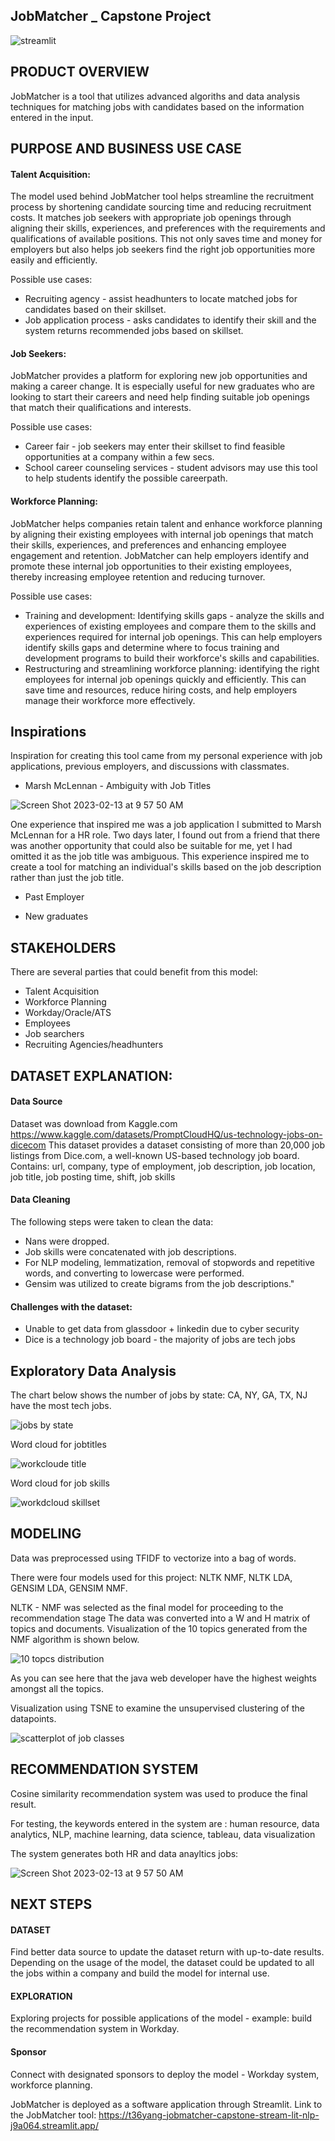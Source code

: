 ## JobMatcher _ Capstone Project

![streamlit](https://user-images.githubusercontent.com/117051182/219459638-6119911c-23e6-4500-88ca-7826be2c19a5.jpeg)


## PRODUCT OVERVIEW

JobMatcher is a tool that utilizes advanced algoriths and data analysis techniques for matching jobs with candidates based on the information entered in the input. 

## PURPOSE AND BUSINESS USE CASE

#### Talent Acquisition: 
The model used behind JobMatcher tool helps streamline the recruitment process by shortening candidate sourcing time and reducing recruitment costs. It matches job seekers with appropriate job openings through aligning their skills, experiences, and preferences with the requirements and qualifications of available positions. This not only saves time and money for employers but also helps job seekers find the right job opportunities more easily and efficiently.

Possible use cases: 
* Recruiting agency - assist headhunters to locate matched jobs for candidates based on their skillset. 
* Job application process - asks candidates to identify their skill and the system returns recommended jobs based on skillset. 

#### Job Seekers:

JobMatcher provides a platform for exploring new job opportunities and making a career change. It is especially useful for new graduates who are looking to start their careers and need help finding suitable job openings that match their qualifications and interests.

Possible use cases: 
* Career fair - job seekers may enter their skillset to find feasible opportunities at a company within a few secs. 
* School career counseling services - student advisors may use this tool to help students identify the possible careerpath.

#### Workforce Planning:

JobMatcher helps companies retain talent and enhance workforce planning by aligning their existing employees with internal job openings that match their skills, experiences, and preferences and enhancing employee engagement and retention. JobMatcher can help employers identify and promote these internal job opportunities to their existing employees, thereby increasing employee retention and reducing turnover.

Possible use cases: 
* Training and development: Identifying skills gaps - analyze the skills and experiences of existing employees and compare them to the skills and experiences required for internal job openings. This can help employers identify skills gaps and determine where to focus training and development programs to build their workforce's skills and capabilities.
* Restructuring and streamlining workforce planning: identifying the right employees for internal job openings quickly and efficiently. This can save time and resources, reduce hiring costs, and help employers manage their workforce more effectively.

## Inspirations
Inspiration for creating this tool came from my personal experience with job applications, previous employers, and discussions with classmates.

* Marsh McLennan - Ambiguity with Job Titles

![Screen Shot 2023-02-13 at 9 57 50 AM](https://user-images.githubusercontent.com/117051182/219463640-edcdc83f-990f-4125-a53e-4832d23d39e1.jpg)

One experience that inspired me was a job application I submitted to Marsh McLennan for a HR role. Two days later, I found out from a friend that there was another opportunity that could also be suitable for me, yet I had omitted it as the job title was ambiguous. This experience inspired me to create a tool for matching an individual's skills based on the job description rather than just the job title.


* Past Employer 


* New graduates


## STAKEHOLDERS
There are several parties that could benefit from this model:
* Talent Acquisition
* Workforce Planning
* Workday/Oracle/ATS 
* Employees
* Job searchers
* Recruiting Agencies/headhunters

## DATASET EXPLANATION:

#### Data Source

Dataset was download from Kaggle.com <https://www.kaggle.com/datasets/PromptCloudHQ/us-technology-jobs-on-dicecom>
This dataset provides a dataset consisting of more than 20,000 job listings from Dice.com, a well-known US-based technology job board. 
Contains: url, company, type of employment, job description, job location, job title, job posting time, shift, job skills

#### Data Cleaning

The following steps were taken to clean the data:
* Nans were dropped.
* Job skills were concatenated with job descriptions.
* For NLP modeling, lemmatization, removal of stopwords and repetitive words, and converting to lowercase were performed.
* Gensim was utilized to create bigrams from the job descriptions."

#### Challenges with the dataset:

* Unable to get data from glassdoor + linkedin due to cyber security
* Dice is a technology job board - the majority of jobs are tech jobs

## Exploratory Data Analysis

The chart below shows the number of jobs by state:
CA, NY, GA, TX, NJ have the most tech jobs.

![jobs by state](https://user-images.githubusercontent.com/117051182/219465212-ff790915-8d98-4865-b535-c2c9b562c012.png)


Word cloud for jobtitles 

![workcloude title](https://user-images.githubusercontent.com/117051182/219465262-9e1bacbc-59f8-427a-981d-b8c9687c1a6b.png)


Word cloud for job skills

![workdcloud skillset](https://user-images.githubusercontent.com/117051182/219465303-e8b0b5cb-e56d-4ff4-847a-5fb899f6e926.png)

## MODELING

Data was preprocessed using TFIDF to vectorize into a bag of words. 

There were four models used for this project: NLTK NMF, NLTK LDA, GENSIM LDA, GENSIM NMF.

NLTK - NMF was selected as the final model for proceeding to the recommendation stage
The data was converted into a W and H matrix of topics and documents.
Visualization of the 10 topics generated from the NMF algorithm is shown below.

![10 topcs distribution](https://user-images.githubusercontent.com/117051182/219465623-a3747142-4990-48fe-81bf-c4a4ebc51345.png)


As you can see here that the java web developer have the highest weights amongst all the topics.

Visualization using TSNE to examine the unsupervised clustering of the datapoints. 

![scatterplot of job classes](https://user-images.githubusercontent.com/117051182/219465860-054d9c04-3a48-4dc9-b216-f83e93871503.png)


## RECOMMENDATION SYSTEM

Cosine similarity recommendation system was used to produce the final result. 

For testing, the keywords entered in the system are : 
human resource, data analytics, NLP, machine learning, data science, tableau, data visualization

The system generates both HR and data anayltics jobs:

![Screen Shot 2023-02-13 at 9 57 50 AM](https://user-images.githubusercontent.com/117051182/219466811-8a452c30-c219-44f3-b823-95f57554555c.jpg)


## NEXT STEPS

#### DATASET
Find better data source to update the dataset return with up-to-date results. Depending on the usage of the model, the dataset could be updated to all the jobs within a company and build the model for internal use.

#### EXPLORATION
Exploring projects for possible applications of the model - example: build the recommendation system in Workday.

#### Sponsor
Connect with designated sponsors to deploy the model - Workday system, workforce planning.

JobMatcher is deployed as a software application through Streamlit. Link to the JobMatcher tool: https://t36yang-jobmatcher-capstone-stream-lit-nlp-j9a064.streamlit.app/

